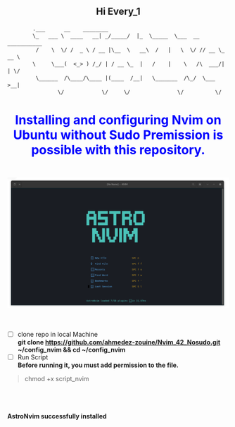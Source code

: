 
<h3 align="center">
  <h2 align="center" >Hi Every_1 </h2>


            .___      __    ________                      
            \_   ___ \  ____   __| _/_____/  |_  \_____  \___  __ ___________ 
             /    \  \/ /  _ \ / __ |\__  \   __\  /   |   \  \/ // __ \_  __ \
            \     \___(  <_> ) /_/ | / __ \_  |   /    |    \   /\  ___/|  | \/
             \______  /\____/\____ |(____  /__|   \_______  /\_/  \___  >__|   
                    \/            \/     \/               \/          \/      

</h3>
<div style="text-align: center;">
<h3 style="color: blue; font-size: 2em;text-align: center; "> Installing and configuring Nvim on Ubuntu without Sudo Premission is possible with this repository.</h3>
<br> 
<img src="nvim.png" alt="Image description" title="Image Title" />
</div>
<br>
<br>

- [ ] clone repo in local Machine <br>
**git clone https://github.com/ahmedez-zouine/Nvim_42_Nosudo.git ~/config_nvim && cd ~/config_nvim**
- [ ] Run Script <br>
**Before running it, you must add permission to the file.**
> chmod +x script_nvim

<br>
<br>
<h4 style="text-align: center, color: blue, font-size : bold">AstroNvim successfully installed <h4>
